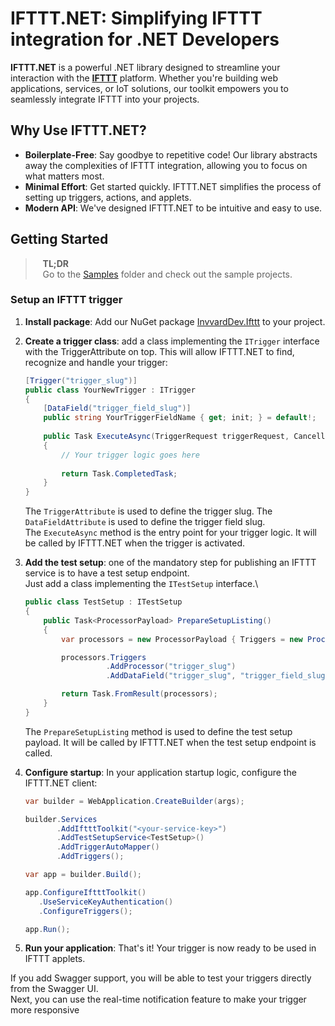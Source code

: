 # IFTTT.NET: Simplifying IFTTT integration for .NET Developers

**IFTTT.NET** is a powerful .NET library designed to streamline your interaction with the **[IFTTT](https://ifttt.com/explore)** platform. Whether you're building web applications, services, or IoT solutions, our toolkit empowers you to seamlessly integrate IFTTT into your projects.

## Why Use IFTTT.NET?

- **Boilerplate-Free**: Say goodbye to repetitive code! Our library abstracts away the complexities of IFTTT integration, allowing you to focus on what matters most.
- **Minimal Effort**: Get started quickly. IFTTT.NET simplifies the process of setting up triggers, actions, and applets.
- **Modern API**: We've designed IFTTT.NET to be intuitive and easy to use.

## Getting Started

> &nbsp;&nbsp; **TL;DR**\
> &nbsp;&nbsp; Go to the [Samples](https://github.com/Invvard/InvvardDev.IFTTT.NET/tree/main/samples) folder and check out the sample projects.

### Setup an IFTTT trigger

1. **Install package**: Add our NuGet package [InvvardDev.Ifttt](https://www.nuget.org/packages/InvvardDev.Ifttt) to your project.
2. **Create a trigger class**: add a class implementing the `ITrigger` interface with the TriggerAttribute on top. This will allow IFTTT.NET to find, recognize and handle your trigger:
   ```csharp
   [Trigger("trigger_slug")]
   public class YourNewTrigger : ITrigger
   {
       [DataField("trigger_field_slug")]
       public string YourTriggerFieldName { get; init; } = default!;
 
       public Task ExecuteAsync(TriggerRequest triggerRequest, CancellationToken cancellationToken = default)
       {
           // Your trigger logic goes here
        
           return Task.CompletedTask;
       }
   }
   ```
   The `TriggerAttribute` is used to define the trigger slug. The `DataFieldAttribute` is used to define the trigger field slug.\
   The `ExecuteAsync` method is the entry point for your trigger logic. It will be called by IFTTT.NET when the trigger is activated.
3. **Add the test setup**: one of the mandatory step for publishing an IFTTT service is to have a test setup endpoint.\
   Just add a class implementing the `ITestSetup` interface.\
   ```csharp
   public class TestSetup : ITestSetup
   {
       public Task<ProcessorPayload> PrepareSetupListing()
       {
           var processors = new ProcessorPayload { Triggers = new Processors() };
   
           processors.Triggers
                     .AddProcessor("trigger_slug")
                     .AddDataField("trigger_slug", "trigger_field_slug", "some_value");
   
           return Task.FromResult(processors);
       }
   }
   ```
   The `PrepareSetupListing` method is used to define the test setup payload. It will be called by IFTTT.NET when the test setup endpoint is called.

4. **Configure startup**: In your application startup logic, configure the IFTTT.NET client:
   ```csharp
   var builder = WebApplication.CreateBuilder(args);
   
   builder.Services
          .AddIftttToolkit("<your-service-key>")
          .AddTestSetupService<TestSetup>()
          .AddTriggerAutoMapper()
          .AddTriggers();
   
   var app = builder.Build();
   
   app.ConfigureIftttToolkit()
      .UseServiceKeyAuthentication()
      .ConfigureTriggers();
   
   app.Run();
   ```
5. **Run your application**: That's it! Your trigger is now ready to be used in IFTTT applets.

If you add Swagger support, you will be able to test your triggers directly from the Swagger UI.\
Next, you can use the real-time notification feature to make your trigger more responsive
## 
